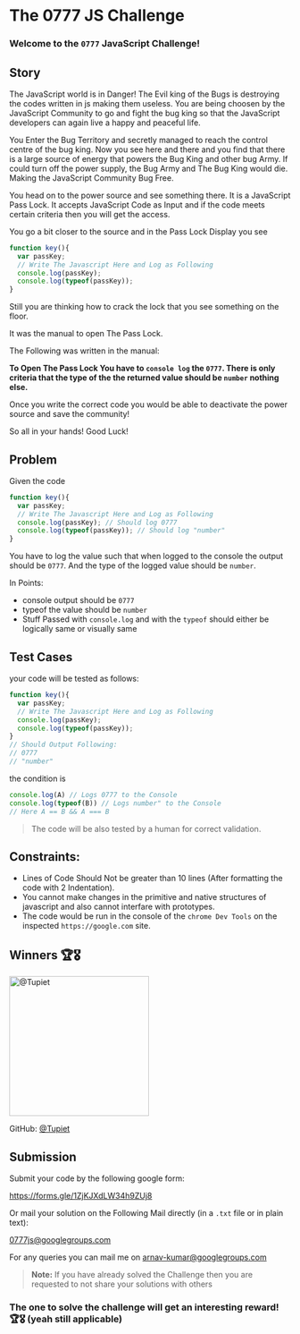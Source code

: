 # The 0777 JS Challenge

### Welcome to the `0777` JavaScript Challenge!

## Story

The JavaScript world is in Danger! The Evil king of the Bugs is destroying the codes written in js making them useless. You are being choosen by the JavaScript Community to go and fight the bug king so that the JavaScript developers can again live a happy and peaceful life. 

You Enter the Bug Territory and secretly managed to reach the control centre of the bug king. Now you see here and there and you find that there is a large source of energy that powers the Bug King and other bug Army. If could turn off the power supply, the Bug Army and The Bug King would die. Making the JavaScript Community Bug Free.

You head on to the power source and see something there. It is a JavaScript Pass Lock. It accepts JavaScript Code as Input and if the code meets certain criteria then you will get the access.

You go a bit closer to the source and in the Pass Lock Display you see 
```javascript
function key(){
  var passKey;
  // Write The Javascript Here and Log as Following
  console.log(passKey);
  console.log(typeof(passKey));
}
```
Still you are thinking how to crack the lock that you see something on the floor. 

It was the manual to open The Pass Lock.

The Following was written in the manual:

**To Open The Pass Lock You have to `console log` the `0777`. There is only criteria that the type of the the returned value should be `number` nothing else.**

Once you write the correct code you would be able to deactivate the power source and save the community!

So all in your hands!
Good Luck!

## Problem

Given the code

```javascript
function key(){
  var passKey;
  // Write The Javascript Here and Log as Following
  console.log(passKey); // Should log 0777
  console.log(typeof(passKey)); // Should log "number"
}
```
You have to log the value such that when logged to the console the output should be `0777`. And the type of the logged value should be `number`.

In Points:
* console output should be `0777`
* typeof the value should be `number`
* Stuff Passed with `console.log` and with the `typeof` should either be logically same or visually same 

## Test Cases

your code will be tested as follows:
```javascript
function key(){
  var passKey;
  // Write The Javascript Here and Log as Following
  console.log(passKey);
  console.log(typeof(passKey));
}
// Should Output Following:
// 0777
// "number"
```

the condition is
```js
console.log(A) // Logs 0777 to the Console
console.log(typeof(B)) // Logs number" to the Console
// Here A == B && A === B
```

> The code will be also tested by a human for correct validation.

## Constraints:

* Lines of Code Should Not be greater than 10 lines (After formatting the code with 2 Indentation).
* You cannot make changes in the primitive and native structures of javascript and also cannot interfare with prototypes.
* The code would be run in the console of the `chrome Dev Tools` on the inspected `https://google.com` site.

## Winners 🏆🎖️

<a href="https://github.com/Tupiet"><img alt="@Tupiet" src="https://user-images.githubusercontent.com/72879799/210605382-804ec37e-e731-416c-8894-4a03d14bd50c.png" width="250px"/></a>


GitHub: [@Tupiet](https://github.com/Tupiet)

## Submission

Submit your code by the following google form:

https://forms.gle/1ZjKJXdLW34h9ZUj8

Or mail your solution on the Following Mail directly (in a `.txt` file or in plain text): 

0777js@googlegroups.com

For any queries you can mail me on arnav-kumar@googlegroups.com

> **Note:** If you have already solved the Challenge then you are requested to not share your solutions with others

### The one to solve the challenge will get an interesting reward! 🏆🎖️ (yeah still applicable)
